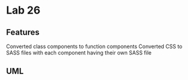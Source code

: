# Lab 26

## Features
Converted class components to function components
Converted CSS to SASS files with each component having their own SASS file

## UML

